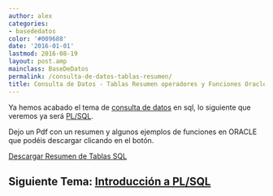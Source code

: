 ```yaml
---
author: alex
categories:
- basededatos
color: '#009688'
date: '2016-01-01'
lastmod: 2016-08-19
layout: post.amp
mainclass: BaseDeDatos
permalink: /consulta-de-datos-tablas-resumen/
title: Consulta de Datos - Tablas Resumen operadores y Funciones Oracle
---
```


Ya hemos acabado el tema de [consulta de datos][1] en sql, lo siguiente que veremos ya será [PL/SQL][2].

Dejo un Pdf con un resumen y algunos ejemplos de funciones en ORACLE que podéis descargar clicando en el botón.

<div class="button-post">
  <a href="/pdfs/SOLOTABLAS.pdf" target="_blank">Descargar Resumen de Tablas SQL</a>
</div>

## Siguiente Tema: [Introducción a PL/SQL][2]


 [1]: https://elbauldelprogramador.com/bases-de-datos/
 [2]: https://elbauldelprogramador.com/introduccion-plsql/